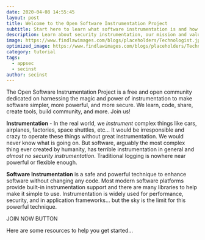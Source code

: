 ```yaml
---
date: 2020-04-08 14:55:45
layout: post
title: Welcome to the Open Software Instrumentation Project
subtitle: Start here to learn what software instrumentation is and how you can get started. You'll also learn about our mission and values and how you can join us. Or jump straight to the categories and articles below.
description: Learn about security instrumentation, our mission and values, and how to get started.
image: https://www.findlawimages.com/blogs/placeholders/Technologist.jpg
optimized_image: https://www.findlawimages.com/blogs/placeholders/Technologist.jpg
category: tutorial
tags:
  - appsec
  - secinst
author: secinst
---
```


The Open Software Instrumentation Project is a free and open community dedicated on harnessing the magic and power of instrumentation to make software simpler, more powerful, and more secure. We learn, code, share, create tools, build community, and more. Join us!

**Instrumentation** - In the real world, we *instrument* complex things like cars, airplanes, factories, space shuttles, etc...  It would be irresponsible and crazy to operate these things without great instrumentation. We would never know what is going on. But software, arguably the most complex thing ever created by humanity, has terrible instrumentation in general and *almost no security instrumentation*. Traditional logging is nowhere near powerful or flexible enough.

**Software Instrumentation** is a safe and powerful technique to enhance software without changing any code. Most modern software platforms provide built-in instrumentation support and there are many libraries to help make it simple to use. Instrumentation is widely used for performance, security, and in application frameworks... but the sky is the limit for this powerful technique.

JOIN NOW BUTTON

Here are some resources to help you get started...



